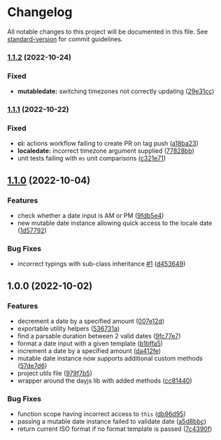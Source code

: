# Changelog

All notable changes to this project will be documented in this file. See [standard-version](https://github.com/conventional-changelog/standard-version) for commit guidelines.

### [1.1.2](https://github.com/orison-networks/dayjs-simple/compare/v1.1.1...v1.1.2) (2022-10-24)


### Fixed

* **mutabledate:** switching timezones not correctly updating ([29e31cc](https://github.com/orison-networks/dayjs-simple/commit/29e31ccee036a0e9f967f99822e8989953de931e))

### [1.1.1](https://github.com/orison-networks/dayjs-simple/compare/v1.2.0...v1.1.1) (2022-10-22)


### Fixed

* **ci:** actions workflow failing to create PR on tag push ([a18ba23](https://github.com/orison-networks/dayjs-simple/commit/a18ba23b333a43bd302f5349abe8ee8bcbdfeebd))
* **localedate:** incorrect timezone argument supplied ([77828bb](https://github.com/orison-networks/dayjs-simple/commit/77828bb30574767667522fffe856a45bdd1fe3ce))
* unit tests failing with `ms` unit comparisons ([c321e71](https://github.com/orison-networks/dayjs-simple/commit/c321e7113f765d3ad2cf54a4ba21a24afa661d7a))

## [1.1.0](https://github.com/orison-networks/dayjs-simple/compare/v1.0.0...v1.1.0) (2022-10-04)


### Features

* check whether a date input is AM or PM ([9fdb5e4](https://github.com/orison-networks/dayjs-simple/commit/9fdb5e4381f5e5f7a0077af5ddab0b970cef2c51))
* new mutable date instance allowing quick access to the locale date ([1d57792](https://github.com/orison-networks/dayjs-simple/commit/1d5779249f92e1f6b5b04e22cf6440387dd001bd))


### Bug Fixes

* incorrect typings with sub-class inheritance [#1](https://github.com/orison-networks/dayjs-simple/issues/1) ([d453649](https://github.com/orison-networks/dayjs-simple/commit/d45364905a71c5f710b754ec581b46899ea244f5))

## 1.0.0 (2022-10-02)


### Features

* decrement a date by a specified amount ([007e12d](https://github.com/orison-networks/dayjs-simple/commit/007e12ddec89b23cca97e93c3eeec3987471c59d))
* exportable utility helpers ([536731a](https://github.com/orison-networks/dayjs-simple/commit/536731aede6d30238131466dd4be4bb165945f19))
* find a parsable duration between 2 valid dates ([9fc77e7](https://github.com/orison-networks/dayjs-simple/commit/9fc77e718c951bce3feeb155b8d738d407e80c0a))
* format a date input with a given template ([b1bffa5](https://github.com/orison-networks/dayjs-simple/commit/b1bffa56ebb3b665bba488d5a15a7072fb26b898))
* increment a date by a specified amount ([da412fe](https://github.com/orison-networks/dayjs-simple/commit/da412feca3092ed749e7b0dff12da51a96e126fb))
* mutable date instance now supports additional custom methods ([57de7d6](https://github.com/orison-networks/dayjs-simple/commit/57de7d671992a7293591dfef3356663ab58738aa))
* project utils file ([979f7b5](https://github.com/orison-networks/dayjs-simple/commit/979f7b5b42113fc779d5ba22d9e9173262d24da1))
* wrapper around the dayjs lib with added methods ([cc81440](https://github.com/orison-networks/dayjs-simple/commit/cc814400ed0df758d848dbde6ba99672ffee6908))


### Bug Fixes

* function scope having incorrect access to `this` ([db96d95](https://github.com/orison-networks/dayjs-simple/commit/db96d95cb160bbaf40b0dfb4816b08bdd2e991c3))
* passing a mutable date instance failed to validate date ([a5d8bbc](https://github.com/orison-networks/dayjs-simple/commit/a5d8bbc871596207002de9f624b05975e5b4b7e2))
* return current ISO format if no format template is passed ([7c4390f](https://github.com/orison-networks/dayjs-simple/commit/7c4390fba90f8ea9bf9d1bf82969c88a628ff019))
